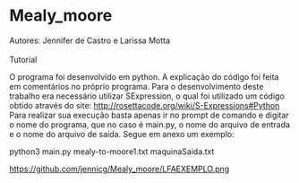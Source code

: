 # Mealy_moore
Autores: Jennifer de Castro e Larissa Motta
<br>
<br>
Tutorial

O programa foi desenvolvido em python. A explicação do código foi feita em comentários no próprio programa. 
 Para o desenvolvimento deste trabalho era necessário utilizar SExpression, o qual foi utilizado um código obtido através do site: http://rosettacode.org/wiki/S-Expressions#Python Para realizar sua execução basta apenas ir no prompt de comando e digitar o nome do programa, que no caso é main.py, o nome do arquivo de entrada e o nome do arquivo de saída. Segue em anexo um exemplo:

python3 main.py  mealy-to-moore1.txt  maquinaSaida.txt

https://github.com/jennicg/Mealy_moore/LFAEXEMPLO.png
